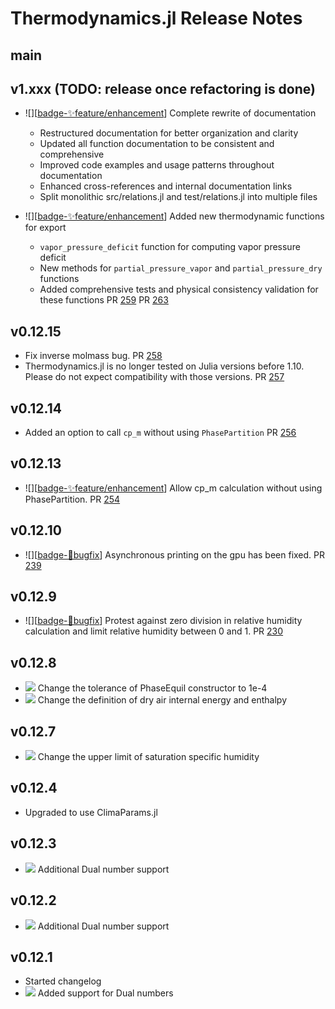 Thermodynamics.jl Release Notes
========================

main
----

v1.xxx  (TODO: release once refactoring is done)
--------

- ![][[badge-✨feature/enhancement]] Complete rewrite of documentation 
  - Restructured documentation for better organization and clarity
  - Updated all function documentation to be consistent and comprehensive
  - Improved code examples and usage patterns throughout documentation
  - Enhanced cross-references and internal documentation links
  - Split monolithic src/relations.jl and test/relations.jl into multiple files

- ![][[badge-✨feature/enhancement]] Added new thermodynamic functions for export
  - `vapor_pressure_deficit` function for computing vapor pressure deficit
  - New methods for `partial_pressure_vapor` and `partial_pressure_dry` functions
  - Added comprehensive tests and physical consistency validation for these functions
  PR [259](https://github.com/CliMA/Thermodynamics.jl/pull/259)
  PR [263](https://github.com/CliMA/Thermodynamics.jl/pull/263)

v0.12.15
--------
- Fix inverse molmass bug. PR [258](https://github.com/CliMA/Thermodynamics.jl/pull/258)
- Thermodynamics.jl is no longer tested on Julia versions before 1.10.
  Please do not expect compatibility with those versions.
  PR [257](https://github.com/CliMA/Thermodynamics.jl/pull/257)

v0.12.14
--------
- Added an option to call `cp_m` without using `PhasePartition`
  PR [256](https://github.com/CliMA/Thermodynamics.jl/pull/256)

v0.12.13
-------
- ![][[badge-✨feature/enhancement]] Allow cp_m calculation without using PhasePartition.
  PR [254](https://github.com/CliMA/Thermodynamics.jl/pull/254)

v0.12.10
-------
- ![][[badge-🐛bugfix]] Asynchronous printing on the gpu has been fixed.
  PR [239](https://github.com/CliMA/Thermodynamics.jl/pull/239)

v0.12.9
-------
- ![][[badge-🐛bugfix]] Protest against zero division in relative humidity
  calculation and limit relative humidity between 0 and 1.
  PR [230](https://github.com/CliMA/Thermodynamics.jl/pull/230)

v0.12.8
-------
- ![][badge-🤖precisionΔ] Change the tolerance of PhaseEquil constructor to 1e-4
- ![][badge-🔥behavioralΔ] Change the definition of dry air internal energy and enthalpy

v0.12.7
-------
- ![][badge-🔥behavioralΔ] Change the upper limit of saturation specific humidity

v0.12.4
-------
- Upgraded to use ClimaParams.jl

v0.12.3
-------
- ![][badge-✨feature/enhancement] Additional Dual number support

v0.12.2
-------
- ![][badge-✨feature/enhancement] Additional Dual number support

v0.12.1
-------
- Started changelog
- ![][badge-✨feature/enhancement] Added support for Dual numbers

<!--
Contributors are welcome to begin the description of changelog items with badge(s) below. Here is a brief description of when to use badges for a particular pull request / set of changes:
 - 🔥behavioralΔ - behavioral changes. For example: a new model is used, yielding more accurate results.
 - 🤖precisionΔ - machine-precision changes. For example, swapping the order of summed arguments can result in machine-precision changes.
 - 💥breaking - breaking changes. For example: removing deprecated functions/types, removing support for functionality, API changes.
 - 🚀performance - performance improvements. For example: improving type inference, reducing allocations, or code hoisting.
 - ✨feature - new feature added. For example: adding support for a cubed-sphere grid
 - 🐛bugfix - bugfix. For example: fixing incorrect logic, resulting in incorrect results, or fixing code that otherwise might give a `MethodError`.
-->

[badge-🔥behavioralΔ]: https://img.shields.io/badge/🔥behavioralΔ-orange.svg
[badge-🤖precisionΔ]: https://img.shields.io/badge/🤖precisionΔ-black.svg
[badge-💥breaking]: https://img.shields.io/badge/💥BREAKING-red.svg
[badge-🚀performance]: https://img.shields.io/badge/🚀performance-green.svg
[badge-✨feature/enhancement]: https://img.shields.io/badge/feature/enhancement-blue.svg
[badge-🐛bugfix]: https://img.shields.io/badge/🐛bugfix-purple.svg

